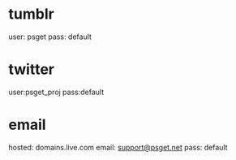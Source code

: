 # tumblr

user: psget
pass: default

# twitter
user:psget_proj
pass:default

# email
hosted: domains.live.com
email: support@psget.net
pass: default